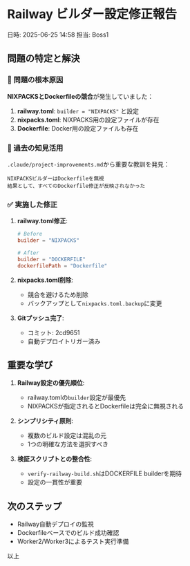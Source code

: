 # Railway ビルダー設定修正報告

日時: 2025-06-25 14:58
担当: Boss1

## 問題の特定と解決

### 🚨 問題の根本原因

**NIXPACKSとDockerfileの競合**が発生していました：

1. **railway.toml**: `builder = "NIXPACKS"` と設定
2. **nixpacks.toml**: NIXPACKS用の設定ファイルが存在
3. **Dockerfile**: Docker用の設定ファイルも存在

### 📖 過去の知見活用

`.claude/project-improvements.md`から重要な教訓を発見：
```
NIXPACKSビルダーはDockerfileを無視
結果として、すべてのDockerfile修正が反映されなかった
```

### ✅ 実施した修正

1. **railway.toml修正**:
   ```toml
   # Before
   builder = "NIXPACKS"
   
   # After
   builder = "DOCKERFILE"
   dockerfilePath = "Dockerfile"
   ```

2. **nixpacks.toml削除**:
   - 競合を避けるため削除
   - バックアップとして`nixpacks.toml.backup`に変更

3. **Gitプッシュ完了**:
   - コミット: 2cd9651
   - 自動デプロイトリガー済み

## 重要な学び

1. **Railway設定の優先順位**:
   - railway.tomlの`builder`設定が最優先
   - NIXPACKSが指定されるとDockerfileは完全に無視される

2. **シンプリシティ原則**:
   - 複数のビルド設定は混乱の元
   - 1つの明確な方法を選択すべき

3. **検証スクリプトとの整合性**:
   - `verify-railway-build.sh`はDOCKERFILE builderを期待
   - 設定の一貫性が重要

## 次のステップ

- Railway自動デプロイの監視
- Dockerfileベースでのビルド成功確認
- Worker2/Worker3によるテスト実行準備

以上